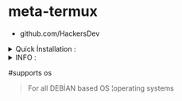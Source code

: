 # meta-termux
- github.com/HackersDev

<details>
  <summary>Quick İnstallation :</summary>

    bash setup.sh

</details>

<details>
  <summary>INFO :</summary>

- 2057 exploits - 1114 auxiliary - 346 post
- 562 payloads - 45 encoders - 10 nops
-           7 evasion
</details>

#supports os
> For all DEBİAN based OS ¦operating systems

